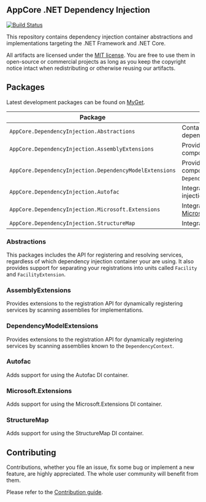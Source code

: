 AppCore .NET Dependency Injection
---------------------------------

[![Build Status](https://dev.azure.com/AppCoreNet/DependencyInjection/_apis/build/status/AppCoreNet.DependencyInjection?branchName=dev)](https://dev.azure.com/AppCoreNet/DependencyInjection/_build/latest?definitionId=2&branchName=dev)

This repository contains dependency injection container abstractions and implementations targeting the .NET Framework and .NET Core.

All artifacts are licensed under the [MIT license](LICENSE). You are free to use them in open-source or commercial projects as long
as you keep the copyright notice intact when redistributing or otherwise reusing our artifacts.

## Packages

Latest development packages can be found on [MyGet](https://www.myget.org/gallery/appcorenet).

Package                                                         | Description
----------------------------------------------------------------|------------------------------------------------------------------------------------------------------
`AppCore.DependencyInjection.Abstractions`                | Contains the public API for the dependency injection framework.
`AppCore.DependencyInjection.AssemblyExtensions`         | Provides extensions to register components by scanning assemblies.
`AppCore.DependencyInjection.DependencyModelExtensions` | Provides extensions to register components by scanning the `DependencyContext` of the application.
`AppCore.DependencyInjection.Autofac`                      | Integrates [Autofac](https://autofac.org/) with the dependency injection framework.
`AppCore.DependencyInjection.Microsoft.Extensions`       | Integration of [Microsoft.Extensions.DependencyInjection](https://docs.microsoft.com/en-us/dotnet/api/microsoft.extensions.dependencyinjection).
`AppCore.DependencyInjection.StructureMap`                | Integration of [StructureMap](http://structuremap.github.io/).

### Abstractions

This packages includes the API for registering and resolving services, regardless of which dependency injection container your are using. It also provides support for
separating your registrations into units called `Facility` and `FacilityExtension`.

### AssemblyExtensions

Provides extensions to the registration API for dynamically registering services by scanning assemblies for implementations.

### DependencyModelExtensions

Provides extensions to the registration API for dynamically registering services by scanning assemblies known to the `DependencyContext`.

### Autofac

Adds support for using the Autofac DI container.

### Microsoft.Extensions

Adds support for using the Microsoft.Extensions DI container.

### StructureMap

Adds support for using the StructureMap DI container.

## Contributing

Contributions, whether you file an issue, fix some bug or implement a new feature, are highly appreciated. The whole user community
will benefit from them.

Please refer to the [Contribution guide](CONTRIBUTING.md).
